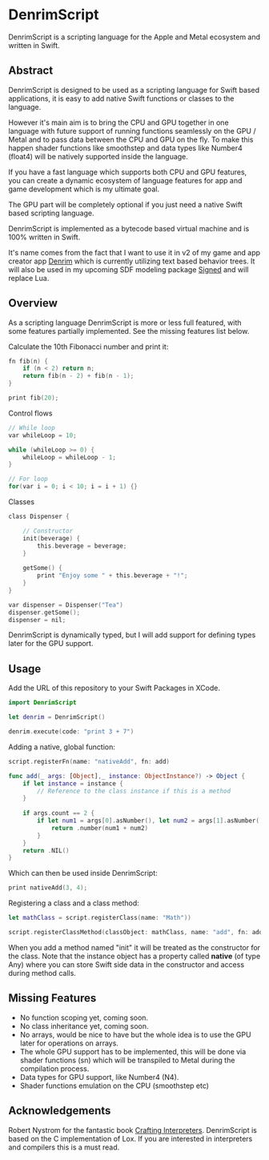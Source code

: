 # DenrimScript

DenrimScript is a scripting language for the Apple and Metal ecosystem and written in Swift. 

## Abstract

DenrimScript is designed to be used as a scripting language for Swift based applications, it is easy to add native Swift functions or classes to the language.

However it's main aim is to bring the CPU and GPU together in one language with future support of running functions seamlessly on the GPU / Metal and to pass data between the CPU and GPU on the fly. To make this happen shader functions like smoothstep and data types like Number4 (float4) will be natively supported inside the language.

If you have a fast language which supports both CPU and GPU features, you can create a dynamic ecosystem of language features for app and game development which is my ultimate goal.

The GPU part will be completely optional if you just need a native Swift based scripting language.
 
DenrimScript is implemented as a bytecode based virtual machine and is 100% written in Swift.

It's name comes from the fact that I want to use it in v2 of my game and app creator app [Denrim](https://github.com/markusmoenig/Denrim) which is currently utilizing text based behavior trees. It will also be used in my upcoming SDF modeling package [Signed](https://github.com/markusmoenig/Signed) and will replace Lua.

## Overview

As a scripting language DenrimScript is more or less full featured, with some features partially implemented. See the missing features list below.

Calculate the 10th Fibonacci number and print it: 

```c
fn fib(n) {
    if (n < 2) return n;
    return fib(n - 2) + fib(n - 1);
}

print fib(20);
```

Control flows

```c
// While loop
var whileLoop = 10;

while (whileLoop >= 0) {
    whileLoop = whileLoop - 1;
}

// For loop
for(var i = 0; i < 10; i = i + 1) {}
```

Classes

```c
class Dispenser {

    // Constructor
    init(beverage) {
        this.beverage = beverage;
    }
    
    getSome() {
        print "Enjoy some " + this.beverage + "!";
    }
}

var dispenser = Dispenser("Tea")
dispenser.getSome();
dispenser = nil;
```

DenrimScript is dynamically typed, but I will add support for defining types later for the GPU support.

## Usage

Add the URL of this repository to your Swift Packages in XCode.

```swift
import DenrimScript

let denrim = DenrimScript()

denrim.execute(code: "print 3 + 7")
```

Adding a native, global function:

```swift
script.registerFn(name: "nativeAdd", fn: add)

func add(_ args: [Object],_ instance: ObjectInstance?) -> Object {        
    if let instance = instance {
        // Reference to the class instance if this is a method
    }
        
    if args.count == 2 {
        if let num1 = args[0].asNumber(), let num2 = args[1].asNumber() {
            return .number(num1 + num2)
        }
    }
    return .NIL()
}
```

Which can then be used inside DenrimScript:

```c
print nativeAdd(3, 4);
```

Registering a class and a class method:

```Swift
let mathClass = script.registerClass(name: "Math"))

script.registerClassMethod(classObject: mathClass, name: "add", fn: add)
```

When you add a method named "init" it will be treated as the constructor for the class. Note that the instance object has a property called **native** (of type Any) where you can store Swift side data in the constructor and access during method calls.

## Missing Features

* No function scoping yet, coming soon.
* No class inheritance yet, coming soon.
* No arrays, would be nice to have but the whole idea is to use the GPU later for operations on arrays.
* The whole GPU support has to be implemented, this will be done via shader functions (sn) which will be transpiled to Metal during the compilation process.
* Data types for GPU support, like Number4 (N4).
* Shader functions emulation on the CPU (smoothstep etc)

## Acknowledgements

Robert Nystrom for the fantastic book [Crafting Interpreters](https://craftinginterpreters.com). DenrimScript is based on the C implementation of Lox. If you are interested in interpreters and compilers this is a must read.
